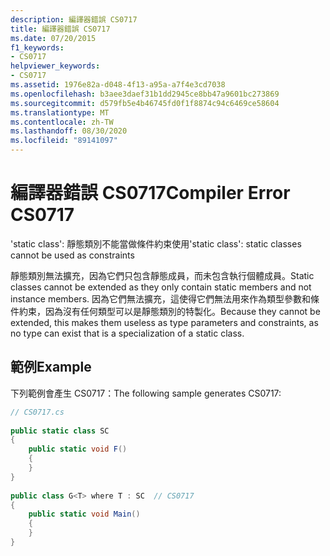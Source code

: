 ```yaml
---
description: 編譯器錯誤 CS0717
title: 編譯器錯誤 CS0717
ms.date: 07/20/2015
f1_keywords:
- CS0717
helpviewer_keywords:
- CS0717
ms.assetid: 1976e82a-d048-4f13-a95a-a7f4e3cd7038
ms.openlocfilehash: b3aee3daef31b1dd2945ce8bb47a9601bc273869
ms.sourcegitcommit: d579fb5e4b46745fd0f1f8874c94c6469ce58604
ms.translationtype: MT
ms.contentlocale: zh-TW
ms.lasthandoff: 08/30/2020
ms.locfileid: "89141097"
---
```

# <a name="compiler-error-cs0717"></a><span data-ttu-id="1dda4-103">編譯器錯誤 CS0717</span><span class="sxs-lookup"><span data-stu-id="1dda4-103">Compiler Error CS0717</span></span>
<span data-ttu-id="1dda4-104">'static class': 靜態類別不能當做條件約束使用</span><span class="sxs-lookup"><span data-stu-id="1dda4-104">'static class': static classes cannot be used as constraints</span></span>  
  
 <span data-ttu-id="1dda4-105">靜態類別無法擴充，因為它們只包含靜態成員，而未包含執行個體成員。</span><span class="sxs-lookup"><span data-stu-id="1dda4-105">Static classes cannot be extended as they only contain static members and not instance members.</span></span> <span data-ttu-id="1dda4-106">因為它們無法擴充，這使得它們無法用來作為類型參數和條件約束，因為沒有任何類型可以是靜態類別的特製化。</span><span class="sxs-lookup"><span data-stu-id="1dda4-106">Because they cannot be extended, this makes them useless as type parameters and constraints, as no type can exist that is a specialization of a static class.</span></span>  
  
## <a name="example"></a><span data-ttu-id="1dda4-107">範例</span><span class="sxs-lookup"><span data-stu-id="1dda4-107">Example</span></span>  
 <span data-ttu-id="1dda4-108">下列範例會產生 CS0717：</span><span class="sxs-lookup"><span data-stu-id="1dda4-108">The following sample generates CS0717:</span></span>  
  
```csharp  
// CS0717.cs  
  
public static class SC  
{  
    public static void F()  
    {  
    }  
}  
  
public class G<T> where T : SC  // CS0717  
{  
    public static void Main()  
    {  
    }  
}  
```
